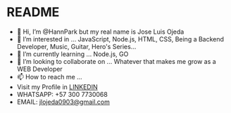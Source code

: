 # README
- 👋 Hi, I’m @HannPark but my real name is Jose Luis Ojeda
- 👀 I’m interested in ... JavaScript, Node.js, HTML, CSS, Being a Backend Developer, Music, Guitar, Hero's Series...
- 🌱 I’m currently learning ... Node.js, GO
- 💞️ I’m looking to collaborate on ... Whatever that makes me grow as a WEB Developer
- 📫 How to reach me ...
- Visit my Profile in [LINKEDIN](http://www.linkedin.com/in/jose-luis-ojeda-polo)
- WHATSAPP: +57 300 7730068
- EMAIL: jlojeda0903@gmail.com

<!---
HannPark/HannPark is a ✨ special ✨ repository because its `README.md` (this file) appears on your GitHub profile.
You can click the Preview link to take a look at your changes.
--->
